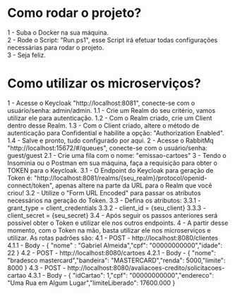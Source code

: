 # Como rodar o projeto?
1 - Suba o Docker na sua máquina. <br/>
2 - Rode o Script: "Run.ps1", esse Script irá efetuar todas configurações necessárias para rodar o projeto.<br/>
3 - Seja feliz.

# Como utilizar os microserviços?
1 - Acesse o Keycloak "http://localhost:8081", conecte-se com o usuário/senha: admin/admin.
  1.1 - Crie um Realm do seu critério, vamos utilizar ele para autenticação.
  1.2 - Com o Realm criado, crie um Client dentro desse Realm.
  1.3 - Com o Client criado, altere o método de autenticação para Confidential e habilite a opção: "Authorization Enabled".
  1.4 - Salve e pronto, tudo configurado por aqui.
2 - Acesse o RabbitMq "http://localhost:15672/#/queues", conecte-se com o usuário/senha: guest/guest
  2.1 - Crie uma fila com o nome: "emissao-cartoes"
3 - Tendo o Insominia ou o Postman em sua máquina, faça a requisição para obter o TOKEN para o Keycloak.
  3.1 - O Endpoint do Keycloak para geração de Token é: "http://localhost:8081/realms/{seu_realm}/protocol/openid-connect/token", apenas altere na parte da URL para o Realm que você criou!
  3.2 - Utilize o "Form URL Encoded" para passar os atributos necessários na geração do Token.
  3.3 - Defina os atributos:
    3.3.1 - grant_type = client_credentials
    3.3.2 - client_id = {seu_client}
    3.3.3 - client_secret = {seu_secret}
  3.4 - Após seguir os passos anteriores será possível obter o Token e utilizar ele nos outros endpoints.
4 - A partir desse momento, com o Token na mão, basta utilizar ele nos microserviços e utilizar. As rotas padrões são:
  4.1 - POST - http://localhost:8080/clientes
    4.1.1 - Body - { "nome" : "Gabriel Almeida","cpf": "00000000000","idade": 22 }
  4.2 - POST - http://localhost:8080/cartoes
    4.2.1 - Body - { "nome": "bradesco mastercard","bandeira": "MASTERCARD","renda": 5000,"limite": 8000 }
  4.3 - POST - http://localhost:8080/avaliacoes-credito/solicitacoes-cartao
    4.3.1 - Body - { "idCartao": 1,"cpf": "00000000000","endereco": "Uma Rua em Algum Lugar","limiteLiberado": 17600.000 }
